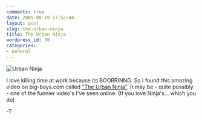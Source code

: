 ```yaml
---
comments: true
date: 2005-08-19 17:52:44
layout: post
slug: the-urban-ninja
title: The Urban Ninja
wordpress_id: 70
categories:
- General
---
```


![Urban Ninja](http://www.isystech.net/images/urbanninja.jpg)


I love killing time at work because its BOORRINNG. So I found this amazing video on big-boys.com called ["The Urban Ninja"](http://www.big-boys.com/articles/urbanninja.html). It may be - quite possibly - one of the funnier video's I've seen online. (If you love Ninja's... which you do)


  

 -T
